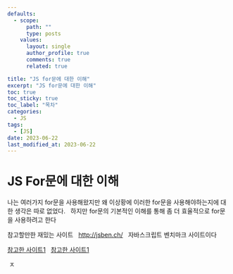 ```yaml
---
defaults:
  - scope:
      path: ""
      type: posts
    values:
      layout: single
      author_profile: true
      comments: true
      related: true

title: "JS for문에 대한 이해"
excerpt: "JS for문에 대한 이해"
toc: true
toc_sticky: true
toc_label: "목차"
categories:
  - JS
tags:
  - [JS]
date: 2023-06-22
last_modified_at: 2023-06-22
---
```

# JS For문에 대한 이해 

나는 여러가지 for문을 사용해왔지만 왜 이상황에 이러한 for문을 사용해야하는지에 대한 생각은 따로 없었다. &nbsp;
하지만 for문의 기본적인 이해를 통해 좀 더 효율적으로 for문을 사용하려고 한다 &nbsp;



참고할만한 재밌는 사이트 &nbsp;
http://jsben.ch/ &nbsp;
자바스크립트 벤치마크 사이트이다 &nbsp;


[참고한 사이트1](https://velog.io/@zuyonze/%EC%9E%90%EB%B0%94%EC%8A%A4%ED%81%AC%EB%A6%BD%ED%8A%B8-%EC%84%B1%EB%8A%A5-%EC%B5%9C%EC%A0%81%ED%99%94%EC%97%90-%EB%8C%80%ED%95%9C-%EC%9D%98%EB%AC%B8-glk00t4bxk) &nbsp;
[참고한 사이트1](https://velog.io/@zuyonze/%EC%9E%90%EB%B0%94%EC%8A%A4%ED%81%AC%EB%A6%BD%ED%8A%B8-%EC%84%B1%EB%8A%A5-%EC%B5%9C%EC%A0%81%ED%99%94%EC%97%90-%EB%8C%80%ED%95%9C-%EC%9D%98%EB%AC%B8-glk00t4bxk) &nbsp;
 &nbsp;


&nbsp;ㅈ
&nbsp;
&nbsp;
&nbsp;
&nbsp;
&nbsp;
&nbsp;





```cpp
```

